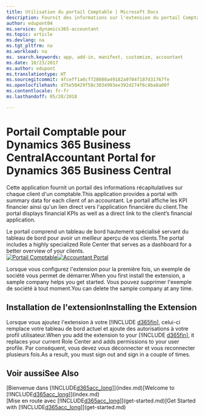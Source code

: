 ```yaml
---
title: Utilisation du portail Comptable | Microsoft Docs
description: Fournit des informations sur l'extension du portail Comptable.
author: edupont04
ms.service: dynamics365-accountant
ms.topic: article
ms.devlang: na
ms.tgt_pltfrm: na
ms.workload: na
ms. search.keywords: app, add-in, manifest, customize, accountant
ms.date: 10/23/2017
ms.author: edupont
ms.translationtype: HT
ms.sourcegitcommit: 4fceff1a6cf728608a49182a9704f187d31767fe
ms.openlocfilehash: d75e50429f58c3834993ee392d274f6c8ba8a00f
ms.contentlocale: fr-fr
ms.lasthandoff: 05/28/2018

---
```

# <a name="accountant-portal-for-dynamics-365-business-central"></a><span data-ttu-id="8e217-103">Portail Comptable pour Dynamics 365 Business Central</span><span class="sxs-lookup"><span data-stu-id="8e217-103">Accountant Portal for Dynamics 365 Business Central</span></span>
<span data-ttu-id="8e217-104">Cette application fournit un portail des informations récapitulatives sur chaque client d'un comptable.</span><span class="sxs-lookup"><span data-stu-id="8e217-104">This application provides a portal with summary data for each client of an accountant.</span></span> <span data-ttu-id="8e217-105">Le portail affiche les KPI financier ainsi qu'un lien direct vers l'application financière du client.</span><span class="sxs-lookup"><span data-stu-id="8e217-105">The portal displays financial KPIs as well as a direct link to the client’s financial application.</span></span>  

<span data-ttu-id="8e217-106">Le portail comprend un tableau de bord hautement spécialisé servant du tableau de bord pour avoir un meilleur aperçu de vos clients.</span><span class="sxs-lookup"><span data-stu-id="8e217-106">The portal includes a highly specialized Role Center that serves as a dashboard for a better overview of your clients.</span></span>  
<span data-ttu-id="8e217-107">[![Portail Comptable](./media/accountant-get-started/accountant-dashboard.png)](https://go.microsoft.com/fwlink/?linkid=851257)</span><span class="sxs-lookup"><span data-stu-id="8e217-107">[![Accountant Portal](./media/accountant-get-started/accountant-dashboard.png)](https://go.microsoft.com/fwlink/?linkid=851257)</span></span>

<span data-ttu-id="8e217-108">Lorsque vous configurez l'extension pour la première fois, un exemple de société vous permet de démarrer.</span><span class="sxs-lookup"><span data-stu-id="8e217-108">When you first install the extension, a sample company helps you get started.</span></span> <span data-ttu-id="8e217-109">Vous pouvez supprimer l'exemple de société à tout moment.</span><span class="sxs-lookup"><span data-stu-id="8e217-109">You can delete the sample company at any time.</span></span>  

## <a name="installing-the-extension"></a><span data-ttu-id="8e217-110">Installation de l'extension</span><span class="sxs-lookup"><span data-stu-id="8e217-110">Installing the Extension</span></span>
<span data-ttu-id="8e217-111">Lorsque vous ajoutez l'extension à votre [!INCLUDE [d365fin](includes/d365fin_md.md)], celui-ci remplace votre tableau de bord actuel et ajoute des autorisations à votre profil utilisateur.</span><span class="sxs-lookup"><span data-stu-id="8e217-111">When you add the extension to your [!INCLUDE [d365fin](includes/d365fin_md.md)], it replaces your current Role Center and adds permissions to your user profile.</span></span> <span data-ttu-id="8e217-112">Par conséquent, vous devez vous déconnecter et vous reconnecter plusieurs fois.</span><span class="sxs-lookup"><span data-stu-id="8e217-112">As a result, you must sign out and sign in a couple of times.</span></span>  

## <a name="see-also"></a><span data-ttu-id="8e217-113">Voir aussi</span><span class="sxs-lookup"><span data-stu-id="8e217-113">See Also</span></span>
<span data-ttu-id="8e217-114">[Bienvenue dans [!INCLUDE[d365acc_long](includes/d365acc_long_md.md)]](index.md)</span><span class="sxs-lookup"><span data-stu-id="8e217-114">[Welcome to [!INCLUDE[d365acc_long](includes/d365acc_long_md.md)]](index.md)</span></span>  
<span data-ttu-id="8e217-115">[Mise en route avec [!INCLUDE[d365acc_long](includes/d365acc_long_md.md)]](get-started.md)</span><span class="sxs-lookup"><span data-stu-id="8e217-115">[Get Started with [!INCLUDE[d365acc_long](includes/d365acc_long_md.md)]](get-started.md)</span></span>  

